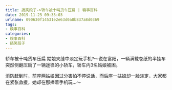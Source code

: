 ```yaml
---
title: 搞笑段子->轿车被十吨货车压扁 | 糗事百科
date: 2019-11-25 09:35:03
urlname: 090630f14531e2e63d0a8b837a8d0369
tags: 
- 糗事百科
categories:
- 糗事百科
- 搞笑段子
---
```

轿车被十吨货车压扁 姑娘夹缝中淡定玩手机?～说在富阳，一辆满载卷纸的半挂车突然侧翻压扁了一辆途径的小轿车，轿车内3名姑娘被困。

消防赶到时，前座两姑娘因过分害怕不停说话，而后座一姑娘却一脸淡定，大家都在紧张救援，她却在那捧着手机玩…～


